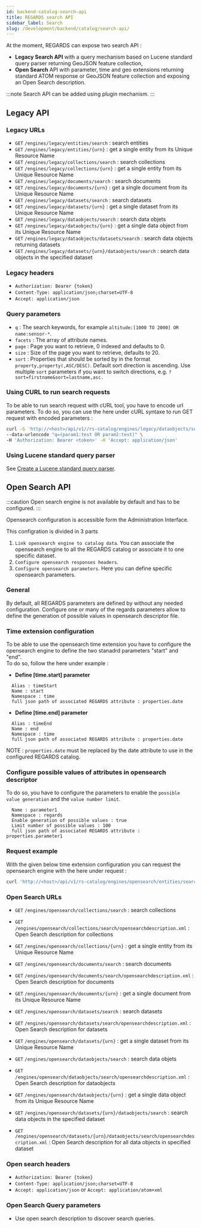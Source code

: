 ```yaml
---
id: backend-catalog-search-api
title: REGARDS search API
sidebar_label: Search
slug: /development/backend/catalog/search-api/
---
```


At the moment, REGARDS can expose two search API :

* **Legacy Search API** with a query mechanism based on Lucene standard query parser returning GeoJSON feature collection,
* **Open Search** API with parameter, time and geo extensions returning standard ATOM response or GeoJSON feature collection and exposing an Open Search description.

:::note
Search API can be added using plugin mechanism.
:::


## Legacy API

### Legacy URLs

* `GET` `/engines/legacy/entities/search` : search entities
* `GET` `/engines/legacy/entities/{urn}` : get a single entity from its Unique Resource Name
* `GET` `/engines/legacy/collections/search` : search collections
* `GET` `/engines/legacy/collections/{urn}` : get a single entity from its Unique Resource Name
* `GET` `/engines/legacy/documents/search` : search documents
* `GET` `/engines/legacy/documents/{urn}` : get a single document from its Unique Resource Name
* `GET` `/engines/legacy/datasets/search` : search datasets
* `GET` `/engines/legacy/datasets/{urn}` : get a single dataset from its Unique Resource Name
* `GET` `/engines/legacy/dataobjects/search` : search data objets
* `GET` `/engines/legacy/dataobjects/{urn}` : get a single data object from its Unique Resource Name
* `GET` `/engines/legacy/dataobjects/datasets/search` : search data objects returning datasets
* `GET` `/engines/legacy/datasets/{urn}/dataobjects/search` : search data objects in the specified dataset

### Legacy headers

* `Authorization: Bearer {token}`
* `Content-Type: application/json;charset=UTF-8`
* `Accept: application/json`

### Query parameters

* `q` : The search keywords, for example `altitude:[1000 TO 2000] OR name:sensor-*`.
* `facets` : The array of attribute names.
* `page` : Page you want to retrieve, 0 indexed and defaults to 0.
* `size` : Size of the page you want to retrieve, defaults to 20.
* `sort` : Properties that should be sorted by in the format `property,property(,ASC/DESC)`. Default sort direction is ascending. Use multiple `sort` parameters if you want to switch directions, e.g. `?sort=firstname&sort=lastname,asc.`

### Using CURL to run search requests

To be able to run search request with cURL tool, you have to encode url parameters. To do so, you can use the here under cURL syntaxe to run GET request with encoded parameters :   
```bash
curl -G 'http://<host>/api/v1//rs-catalog/engines/legacy/dataobjects/search' \
--data-urlencode "q=(param1:test OR param2:test)" \
-H 'Authorization: Bearer <token>' -H 'Accept: application/json'
```

### Using Lucene standard query parser

See [Create a Lucene standard query parser](../../../../development/appendices/lucene-query/).

## Open Search API

:::caution
Open search engine is not available by default and has to be configured.
:::

Opensearch configuration is accessible form the Administration Interface.

This configration is divided in 3 parts

1. `Link opensearch engine to catalog data`. You can associate the opensearch engine to all the REGARDS catalog or associate it to one specific dataset.
2. `Configure opensearch responses headers`.
3. `Configure opensearch parameters`. Here you can define specific opensearch parameters.

### General

By default, all REGARDS parameters are defined by without any needed configuration. Configure one or many of the regards parameters allow to define the generation of possible values in opensearch descriptor file.

### Time extension configuration

To be able to use the opensearch time extension you have to configure the opensearch engine to define the two stanadrd parameters "start" and "end".  
To do so, follow the here under example :  

 - <b>Define [time.start] parameter</b>
```
  Alias : timeStart
  Name : start
  Namespace : time
  full json path of associated REGARDS attribute : properties.date
```
 - <b>Define [time.end] parameter</b>
```
  Alias : timeEnd
  Name : end
  Namespace : time
  full json path of associated REGARDS attribute : properties.date
```
NOTE : `properties.date` must be replaced by the date attribute to use in the configured REGARDS catalog.  

### Configure possible values of attributes in opensearch descriptor

  To do so, you have to configure the parameters to enable the `possible value generation` and the `value number limit`.
```
  Name : parameter1
  Namespace : regards
  Enable generation of possible values : true
  Limit number of possible values : 100
  full json path of associated REGARDS attribute : properties.parameter1
```

### Request example

  With the given below time extension configuration you can request the opensearch engine with the here under request :
  
  ```sh
  curl 'http://<host>/api/v1/rs-catalog/engines/opensearch/entities/search?timeStart=2010-05-23T08:16:36.921Z&timeEnd=2022-05-23T08:16:36.921Z&properties.parameter1=value1
  ```


### Open Search URLs

* `GET` `/engines/opensearch/collections/search` : search collections
* `GET` `/engines/opensearch/collections/search/opensearchdescription.xml` : Open Search description for collections
* `GET` `/engines/opensearch/collections/{urn}` : get a single entity from its Unique Resource Name

* `GET` `/engines/opensearch/documents/search` : search documents
* `GET` `/engines/opensearch/documents/search/opensearchdescription.xml` : Open Search description for documents
* `GET` `/engines/opensearch/documents/{urn}` : get a single document from its Unique Resource Name

* `GET` `/engines/opensearch/datasets/search` : search datasets
* `GET` `/engines/opensearch/datasets/search/opensearchdescription.xml` : Open Search description for datasets
* `GET` `/engines/opensearch/datasets/{urn}` : get a single dataset from its Unique Resource Name

* `GET` `/engines/opensearch/dataobjects/search` : search data objets
* `GET` `/engines/opensearch/dataobjects/search/opensearchdescription.xml` : Open Search description for dataobjects
* `GET` `/engines/opensearch/dataobjects/{urn}` : get a single data object from its Unique Resource Name

* `GET` `/engines/opensearch/datasets/{urn}/dataobjects/search` : search data objects in the specified dataset
* `GET` `/engines/opensearch/datasets/{urn}/dataobjects/search/opensearchdescription.xml` : Open Search description for all data objects in specified dataset

### Open search headers

* `Authorization: Bearer {token}`
* `Content-Type: application/json;charset=UTF-8`
* `Accept: application/json` or `Accept: application/atom+xml`

### Open Search Query parameters

* Use open search description to discover search queries.
